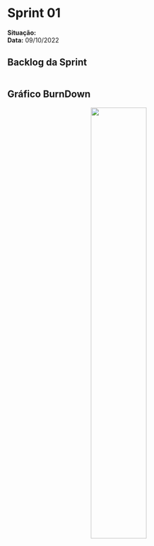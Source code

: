 # Sprint 01
**Situação:**  <br>
**Data:** 09/10/2022 

## Backlog da Sprint

<p align="center">
 <img src="">
</p>

## Gráfico BurnDown

<p align="center">
 <img src="" width="50%">
</p>
